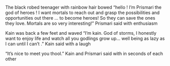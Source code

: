 The black robed teenager with rainbow hair bowed “hello ! I’m Prismari the god of heroes ! I want mortals to reach out and grasp the possibilities and opportunities out there ... to become heroes! So they can save the ones they love. Mortals are so very interesting!” Prismari said with enthusiasm 

Kain was back a few feet and waved “I’m kain. God of storms, I honestly want to enjoy life and watch all you godlings grow up... well being as lazy as I can until I can’t .” Kain said with a laugh 

“It’s nice to meet you thool.” Kain and Prismari said with in seconds of each other